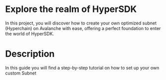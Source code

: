 # Explore the realm of HyperSDK
In this project, you will discover how to create your own optimized subnet (Hyperchain) on Avalanche with ease, offering a perfect foundation to enter the world of HyperSDK.
# Description
In this guide you will find a step-by-step tutorial on how to set up your own custom Subnet

